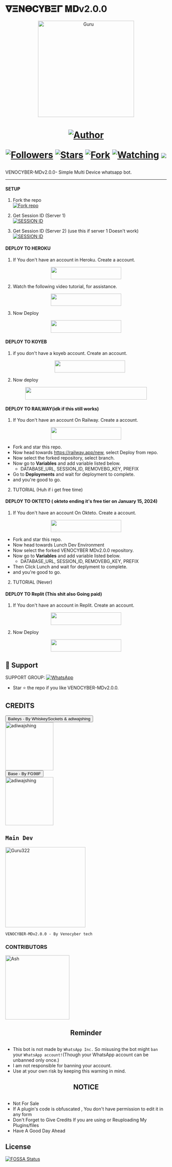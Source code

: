 # 𝛁𝚵𝚴𝚯𝐂𝐘𝚩𝚵𝚪 𝚳𝐃v2.0.0

<p align="center">  
  <a href="https://youtu.be/WcA7GZuaN0A">
    <img alt="Guru" height="300" src="https://telegra.ph/file/12b0fb245e6b8ba4bf718.jpg">
    <h1 align="center"VENOCYBER-MD 2.0.0</h1>
  </a>
</p>
<p align="center">
<a href="https://github.com/kingjux"><img title="Author" src="https://img.shields.io/badge/VENOCYBER-MDv2.0.0-black?style=for-the-badge&logo=telegram"></a>
<p/>
<p align="center">
<a href="https://github.com/kingjux?tab=followers"><img title="Followers" src="https://img.shields.io/github/followers/kingjux?label=Followers&style=social"></a>
<a href="https://github.com/kingjux/Venocyber-MDv2.0.0/stargazers/"><img title="Stars" src="https://img.shields.io/github/stars/kingjux/Venocyber-MDv2.0.0?&style=social"></a>
<a href="https://github.com/kingjux/Venocyber-MDv2.0.0/network/members"><img title="Fork" src="https://img.shields.io/github/forks/kingjux/Venocyber-MDv2.0.0?style=social"></a>
<a href="https://github.com/kingjux/Venocyber-MDv2.0.0/watchers"><img title="Watching" src="https://img.shields.io/github/watchers/kingjux/Venocyber-MDv2.0.0?label=Watching&style=social"></a>
<a href="https://app.fossa.com/projects/git%2Bgithub.com%2Fkingjux%2FVenocybee-MDv2.0.0?ref=badge_shield" alt="FOSSA Status"><img src="https://app.fossa.com/api/projects/git%2Bgithub.com%2Fkingjux%2FVenocyber-MDv2.0.0.svg?type=shield"/></a>
</p>

####  
VENOCYBER-MDv2.0.0- Simple Multi Device whatsapp bot.

***

#### SETUP

1. Fork the repo
    <br>
<a href='https://github.com/kingjux/Venocyber-mdv2.0.0/fork' target="_blank"><img alt='Fork repo' src='https://img.shields.io/badge/Fork Repo-100000?style=for-the-badge&logo=scan&logoColor=white&labelColor=black&color=black'/></a>



2. Get Session ID (Server 1)
    <br>
<a href='https://session.guruapi.tech' target="_blank"><img alt='SESSION ID' src='https://img.shields.io/badge/Session_id-100000?style=for-the-badge&logo=scan&logoColor=white&labelColor=black&color=black'/></a>


3. Get Session ID (Server 2) (use this if server 1 Doesn't work)
    <br>
<a href='https://replit.com/@UsharaniSahoo1/GURU-BOT-PAIR?v=1' target="_blank"><img alt='SESSION ID' src='https://img.shields.io/badge/Session_id-100000?style=for-the-badge&logo=scan&logoColor=white&labelColor=black&color=black'/></a>


#### DEPLOY TO HEROKU

1. If You don't have an account in Heroku. Create a account.
    <br>
<p align="center"><a href="https://signup.heroku.com"> <img src="https://img.shields.io/badge/heroku%20Account-blue?style=for-the-badge&logo=heroku" width="220" height="38.45"/></a></p>

2. Watch the following video tutorial, for assistance.
    <br>
<p align="center"><a href="https://youtu.be/yfdzckCcbPk?si=doxesZtn87BepUBw"> <img src="https://img.shields.io/badge/heroku%20Tutorial-blue?style=for-the-badge&logo=heroku" width="220" height="38.45"/></a></p>


3. Now Deploy
    <br>
<p align="center"><a href="https://venocyber-mdv2.0.0-deploy.vercel.app"> <img src="https://img.shields.io/badge/Heroku%20Deploy-blue?style=for-the-badge&logo=heroku" width="220" height="38.45"/></a></p>

#### DEPLOY TO KOYEB

1. if you don't have a koyeb account. Create an account.
   <br>
   <p align="center"><a href="https://app.koyeb.com/auth/signup"> <img src="https://img.shields.io/badge/Koyeb account-blue?style=for-the-badge&logo=koyeb" width="220" height="38.45"/></a></p>

2. Now deploy
   <br>
  <p align="center"><a href="https://venocyber-mdv2.0.0-deploy.vercel.app"> <img src="https://www.koyeb.com/static/images/deploy/button.svg" width="380" height="38.45"/></a></p>




#### DEPLOY TO RAILWAY(idk if this still works)

1. If You don't have an account On Railway. Create a account.
    <br>
<p align="center"><a href="https://railway.app"> <img src="https://img.shields.io/badge/RailWay%20Account-blue?style=for-the-badge&logo=Railway" width="220" height="38.45"/></a></p>

 - Fork and star this repo.
- Now head towards https://railway.app/new, select Deploy from repo.
- Now select the forked repository, select branch.
- Now go to <b>Variables</b> and add variable listed below.
   - DATABASE_URL, SESSION_ID, REMOVEBG_KEY, PREFIX
- Go to <b>Deployments</b> and wait for deployment to complete.
- and you're good to go.
  
2. TUTORIAL (Huh if i get free time)
#### DEPLOY TO OKTETO ( okteto ending it's free tier on January 15, 2024)

1. If You don't have an account On Okteto. Create a account.
    <br>
<p align="center"><a href="https://www.okteto.com/pricing/?plan=SaaS"> <img src="https://img.shields.io/badge/Okteto%20Account-blue?style=for-the-badge&logo=okteto" width="220" height="38.45"/></a></p>

 - Fork and star this repo.
- Now head towards Lunch Dev Environment
- Now select the forked VENOCYBER MDv2.0.0 repository.
- Now go to <b>Variables</b> and add variable listed below.
   - DATABASE_URL, SESSION_ID, REMOVEBG_KEY, PREFIX
- Then Click Lunch and wait for deplyment to complete.
- and you're good to go.

2. TUTORIAL (Never)
#### DEPLOY TO Replit (This shit also Going paid)

1. If You don't have an account in Replit. Create an account.
    <br>
<p align="center"><a href="https://replit.com/signup"> <img src="https://img.shields.io/badge/replit%20Account-blue?style=for-the-badge&logo=replit" width="220" height="38.45"/></a></p>

2. Now Deploy
    <br>
<p align="center"><a href="https://repl.it/github/kingjux/Venocyber-mdv2.0.0"> <img src="https://img.shields.io/badge/replit%20Deploy-blue?style=for-the-badge&logo=replit" width="220" height="38.45"/></a></p>

 
 ## 🤩 Support

SUPPORT GROUP: <a href="https://chat.whatsapp.com/F3sB3pR3tClBvVmlIkqDJp"><img alt="WhatsApp" src="https://camo.githubusercontent.com/2157131829ac512183ee8f8b6c6f803688a4cc66a2e686602844e80478401a7c/68747470733a2f2f696d672e736869656c64732e696f2f62616467652f4a6f696e2047726f75702d3235443336363f7374796c653d666f722d7468652d6261646765266c6f676f3d7768617473617070266c6f676f436f6c6f723d7768697465"/></a>

- Star ⭐ the repo if you like VENOCYBER-MDv2.0.0.

## CREDITS 
<div><button id="boton" type="button">Baileys - By WhiskeySockets & adiwajshing</button></div>
<a href="https://github.com/WhiskeySockets/Baileys"><img src="https://github.com/WhiskeySockets.png" width="150" height="150" alt="adiwajshing"/></a>

<div><button id="boton" type="button">Base  - By FG98F</button></div>
<a href="https://github.com/FG98F"><img src="https://github.com/FG98F.png" width="150" height="150" alt="adiwajshing"/></a>



## `Main Dev` 
<a href="https://github.com/kingjux"><img src="https://github.com/kingjux.png" width="250" height="250" alt="Guru322"/></a>
  
`VENOCYBER-MDv2.0.0 - By Venocyber tech`

### CONTRIBUTORS
<a href="https://github.com/kingjux"><img src="https://github.com/kingjux.png" width="200" height="200" alt="Ash"/></a>

<h2 align="center">  Reminder
</h2>
   
## 
- This bot is not made by `WhatsApp Inc.` So misusing the bot might `ban` your `WhatsApp account!`(Though your WhatsApp account can be unbanned only once.)
- I am not responsible for banning your account.
- Use at your own risk by keeping this warning in mind.


<h2 align="center">  NOTICE
</h2>
   
## 
- Not For Sale
- If A plugin's code is obfuscated , You don't have permission to edit it in any form 
- Don't Forget to Give Credits If you are using or Reuploading My Plugins/files
- Have A Good Day Ahead



## License
[![FOSSA Status](https://app.fossa.com/api/projects/git%2Bgithub.com%2Fkingjux%2FVenocyber-mdv2.0.0.svg?type=large)](https://app.fossa.com/projects/git%2Bgithub.com%2Fkingjux%2FVenocyber-mdv2.0.0?ref=badge_large)
